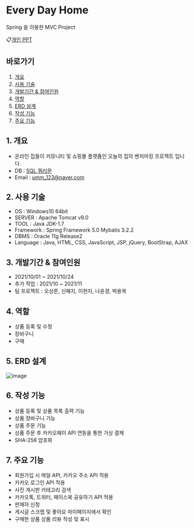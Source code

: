 # Every Day Home
Spring 을 이용한 MVC Project

:clipboard:[개인 PPT](https://docs.google.com/presentation/d/1em3nVIRzGQaPTQxAkftDwLV0GyvE1tDw/edit?usp=sharing&ouid=106944710309042006841&rtpof=true&sd=true)

## **바로가기**
1. [개요](https://github.com/ParkYongB/Spring-Project/blob/main/README.md#1-%EA%B0%9C%EC%9A%94)
2. [사용 기술](https://github.com/ParkYongB/Spring-Project/blob/main/README.md#2-%EC%82%AC%EC%9A%A9-%EA%B8%B0%EC%88%A0)
3. [개발기간 & 참여인원](https://github.com/ParkYongB/Spring-Project/blob/main/README.md#3-%EA%B0%9C%EB%B0%9C%EA%B8%B0%EA%B0%84--%EC%B0%B8%EC%97%AC%EC%9D%B8%EC%9B%90)
4. [역할](https://github.com/ParkYongB/Spring-Project/blob/main/README.md#4-%EC%97%AD%ED%95%A0)
5. [ERD 설계](https://github.com/ParkYongB/Spring-Project/blob/main/README.md#5-erd-%EC%84%A4%EA%B3%84)
6. [작성 기능](https://github.com/ParkYongB/Spring-Project/blob/main/README.md#6-%EC%9E%91%EC%84%B1-%EA%B8%B0%EB%8A%A5)
7. [주요 기능](https://github.com/ParkYongB/Spring-Project/blob/main/README.md#7-%EC%A3%BC%EC%9A%94-%EA%B8%B0%EB%8A%A5)

## **1. 개요** 
- 온라인 집들이 커뮤니티 및 쇼핑몰 플랫폼인 오늘의 집의 벤치마킹 프로젝트 입니다.
- DB : [SQL 쿼리문](https://github.com/ParkYongB/Spring-Project/blob/main/springFinalProject/src/main/webapp/sql/table.sql)
- Email : umm_123@naver.com

## **2. 사용 기술**
- OS : Windows10 64bit
- SERVER : Apache Tomcat v9.0
- TOOL : Java JDK-1.7
- Framework : Spring Framework 5.0 Mybatis 3.2.2
- DBMS : Oracle 11g Release2
- Language : Java, HTML, CSS, JavaScript, JSP, jQuery, BootStrap, AJAX

## **3. 개발기간 & 참여인원**
- 2021/10/01 ~ 2021/10/24
- 추가 작업 : 2021/10 ~ 2021/11
- 팀 프로젝트 : 오상준, 신혜지, 이현지, 나윤경, 박용복

## **4. 역할**
- 상품 등록 및 수정
- 장바구니
- 구매 

## **5. ERD 설계**
![image](https://user-images.githubusercontent.com/90167580/145189316-8940ce11-177a-4054-a6fd-f89790bc041e.png)

## **6. 작성 기능**
- 상품 등록 및 상품 목록 출력 기능
- 상품 장바구니 기능
- 상품 주문 기능
- 상품 주문 후 카카오페이 API 연동을 통한 가상 결제
- SHA-256 암호화

## **7. 주요 기능**
- 회원가입 시 메일 API, 카카오 주소 API 적용
- 카카오 로그인 API 적용
- 사진 게시판 카테고리 검색
- 카카오톡, 트위터, 페이스북 공유하기 API 적용
- 판매자 신청
- 게시글 스크랩 및 좋아요 마이페이지에서 확인
- 구매한 상품 상품 리뷰 작성 및 표시
